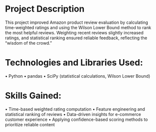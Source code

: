 # Project Description 
This project improved Amazon product review evaluation by calculating time-weighted ratings and using the Wilson Lower Bound method to rank the most helpful reviews. Weighting recent reviews slightly increased ratings, and statistical ranking ensured reliable feedback, reflecting the “wisdom of the crowd.”

# Technologies and Libraries Used:
•	Python
•	pandas
•	SciPy (statistical calculations, Wilson Lower Bound)

# Skills Gained:
•	Time-based weighted rating computation
•	Feature engineering and statistical ranking of reviews
•	Data-driven insights for e-commerce customer experience
•	Applying confidence-based scoring methods to prioritize reliable content
